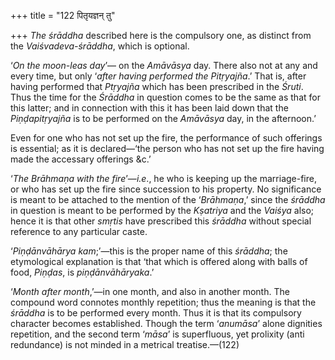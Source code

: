 +++
title = "122 पितृयज्ञन् तु"

+++
*The śrāddha* described here is the compulsory one, as distinct from the
*Vaiśvadeva-śrāddha*, which is optional.

‘*On the moon-leas day*’— on the *Amāvāsya* day. There also not at any
and every time, but only ‘*after having performed the Pitṛyajña*.’ That
is, after having performed that *Ptṛyajña* which has been prescribed in
the *Śruti*. Thus the time for the *Śrāddha* in question comes to be the
same as that for this latter; and in connection with this it has been
laid down that the *Piṇḍapitṛyajña* is to be performed on the *Amāvāsya*
day, in the afternoon.’

Even for one who has not set up the fire, the performance of such
offerings is essential; as it is declared—‘the person who has not set up
the fire having made the accessary offerings &c.’

‘*The Brāhmaṇa with the fire*’—*i.e*., he who is keeping up the
marriage-fire, or who has set up the fire since succession to his
property. No significance is meant to be attached to the mention of the
‘*Brāhmaṇa*,’ since the *śrāddha* in question is meant to be performed
by the *Kṣatriya* and the *Vaiśya* also; hence it is that other *smṛtis*
have prescribed this *śrāddha* without special reference to any
particular caste.

‘*Piṇḍānvāhārya* *kam*;’—this is the proper name of this *śrāddha*; the
etymological explanation is that ‘that which is offered along with balls
of food, *Piṇḍas*, is *piṇḍānvāhāryaka*.’

‘*Month after month*,’—in one month, and also in another month. The
compound word connotes monthly repetition; thus the meaning is that the
*śrāddha* is to be performed every month. Thus it is that its compulsory
character becomes established. Though the term ‘*anumāsa*’ alone
dignities repetition, and the second term ‘*māsa*’ is superfluous, yet
prolixity (anti redundance) is not minded in a metrical treatise.—(122)


